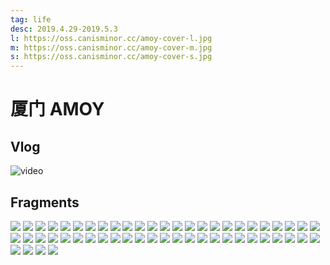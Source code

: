 ```yaml
---
tag: life
desc: 2019.4.29-2019.5.3
l: https://oss.canisminor.cc/amoy-cover-l.jpg
m: https://oss.canisminor.cc/amoy-cover-m.jpg
s: https://oss.canisminor.cc/amoy-cover-s.jpg
---
```


# 厦门 AMOY

## Vlog

![video](https://oss.canisminor.cc/Amoy_1080p)

## Fragments

![](https://oss.canisminor.cc/amoy_photo_1.jpg)
![](https://oss.canisminor.cc/amoy_photo_2.jpg)
![](https://oss.canisminor.cc/amoy_photo_3.jpg)
![](https://oss.canisminor.cc/amoy_photo_4.jpg)
![](https://oss.canisminor.cc/amoy_photo_5.jpg)
![](https://oss.canisminor.cc/amoy_photo_6.jpg)
![](https://oss.canisminor.cc/amoy_photo_7.jpg)
![](https://oss.canisminor.cc/amoy_photo_8.jpg)
![](https://oss.canisminor.cc/amoy_photo_9.jpg)
![](https://oss.canisminor.cc/amoy_photo_10.jpg)
![](https://oss.canisminor.cc/amoy_photo_11.jpg)
![](https://oss.canisminor.cc/amoy_photo_12.jpg)
![](https://oss.canisminor.cc/amoy_photo_13.jpg)
![](https://oss.canisminor.cc/amoy_photo_14.jpg)
![](https://oss.canisminor.cc/amoy_photo_15.jpg)
![](https://oss.canisminor.cc/amoy_photo_16.jpg)
![](https://oss.canisminor.cc/amoy_photo_17.jpg)
![](https://oss.canisminor.cc/amoy_photo_18.jpg)
![](https://oss.canisminor.cc/amoy_photo_19.jpg)
![](https://oss.canisminor.cc/amoy_photo_20.jpg)
![](https://oss.canisminor.cc/amoy_photo_21.jpg)
![](https://oss.canisminor.cc/amoy_photo_22.jpg)
![](https://oss.canisminor.cc/amoy_photo_23.jpg)
![](https://oss.canisminor.cc/amoy_photo_24.jpg)
![](https://oss.canisminor.cc/amoy_photo_25.jpg)
![](https://oss.canisminor.cc/amoy_photo_26.jpg)
![](https://oss.canisminor.cc/amoy_photo_27.jpg)
![](https://oss.canisminor.cc/amoy_photo_28.jpg)
![](https://oss.canisminor.cc/amoy_photo_29.jpg)
![](https://oss.canisminor.cc/amoy_photo_30.jpg)
![](https://oss.canisminor.cc/amoy_photo_31.jpg)
![](https://oss.canisminor.cc/amoy_photo_32.jpg)
![](https://oss.canisminor.cc/amoy_photo_33.jpg)
![](https://oss.canisminor.cc/amoy_photo_34.jpg)
![](https://oss.canisminor.cc/amoy_photo_35.jpg)
![](https://oss.canisminor.cc/amoy_photo_36.jpg)
![](https://oss.canisminor.cc/amoy_photo_37.jpg)
![](https://oss.canisminor.cc/amoy_photo_38.jpg)
![](https://oss.canisminor.cc/amoy_photo_39.jpg)
![](https://oss.canisminor.cc/amoy_photo_40.jpg)
![](https://oss.canisminor.cc/amoy_photo_41.jpg)
![](https://oss.canisminor.cc/amoy_photo_42.jpg)
![](https://oss.canisminor.cc/amoy_photo_43.jpg)
![](https://oss.canisminor.cc/amoy_photo_44.jpg)
![](https://oss.canisminor.cc/amoy_photo_45.jpg)
![](https://oss.canisminor.cc/amoy_photo_46.jpg)
![](https://oss.canisminor.cc/amoy_photo_47.jpg)
![](https://oss.canisminor.cc/amoy_photo_48.jpg)
![](https://oss.canisminor.cc/amoy_photo_49.jpg)
![](https://oss.canisminor.cc/amoy_photo_50.jpg)
![](https://oss.canisminor.cc/amoy_photo_51.jpg)
![](https://oss.canisminor.cc/amoy_photo_52.jpg)
![](https://oss.canisminor.cc/amoy_photo_53.jpg)
![](https://oss.canisminor.cc/amoy_photo_54.jpg)
